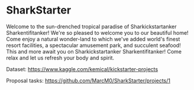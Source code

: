 # SharkStarter
Welcome to the sun-drenched tropical paradise of Sharkickstartanker Sharkentifitanker!
We're so pleased to welcome you to our beautiful home!
Come enjoy a natural wonder-land to which we've added
world's finest resort facilities, a spectacular amusement park,
and succulent seafood!
This and more await you on Sharkickstartanker Sharkentifitanker!
Come relax and let us refresh your body and spirit.

Dataset: https://www.kaggle.com/kemical/kickstarter-projects

Proposal tasks:
https://github.com/MarcM0/SharkStarter/projects/1
